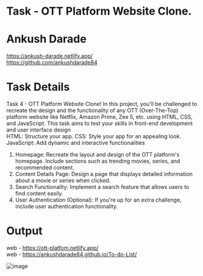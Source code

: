 # Task - OTT Platform Website Clone.

# Ankush Darade <br>
https://ankush-darade.netlify.app/ <br>
https://github.com/ankushdarade84
 
# Task Details
Task 4 - OTT Platform Website Clone! In this project, you'll be challenged to recreate the design and 
the functionality of any OTT (Over-The-Top) platform website like Netflix, Amazon Prime, Zee 5, etc. using HTML, 
CSS, and JavaScript. This task aims to test your skills in front-end development and user interface design
<br>
HTML: Structure your app. 
CSS: Style your app for an appealing look. 
JavaScript: Add dynamic and interactive functionalities
<br>
1. Homepage: 
Recreate the layout and design of the OTT platform's homepage. 
Include sections such as trending movies, series, and recommended content. 
2. Content Details Page: 
Design a page that displays detailed information about a movie or series when clicked. 
3. Search Functionality: 
Implement a search feature that allows users to find content easily. 
4. User Authentication (Optional): 
If you're up for an extra challenge, include user authentication functionality.

# Output
web - https://ott-platfom.netlify.app/ <br>
web - https://ankushdarade84.github.io/To-do-List/

![image](https://github.com/ankushdarade84/OTT-grid-using-html-css-js/assets/82811718/f6b956ee-8b2e-4ae9-9697-ef2cecd70cb6)




